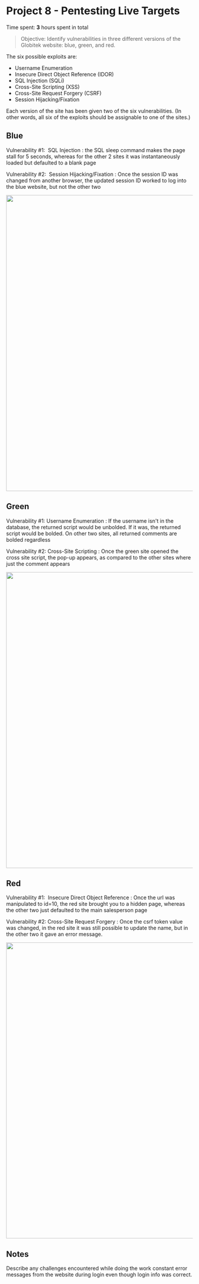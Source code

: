 # Project 8 - Pentesting Live Targets

Time spent: **3** hours spent in total

> Objective: Identify vulnerabilities in three different versions of the Globitek website: blue, green, and red.

The six possible exploits are:
* Username Enumeration
* Insecure Direct Object Reference (IDOR)
* SQL Injection (SQLi)
* Cross-Site Scripting (XSS)
* Cross-Site Request Forgery (CSRF)
* Session Hijacking/Fixation

Each version of the site has been given two of the six vulnerabilities. (In other words, all six of the exploits should be assignable to one of the sites.)

## Blue

Vulnerability #1:  SQL Injection : the SQL sleep command makes the page stall for 5 seconds, whereas for the other 2 sites it was instantaneously loaded but defaulted to a blank page

Vulnerability #2:  Session Hijacking/Fixation : Once the session ID was changed from another browser, the updated session ID worked to log into the blue website, but not the other two

<img src="https://media.giphy.com/media/uU9tmrs5HIjvNNX4QA/giphy.gif" width="800">

## Green

Vulnerability #1: Username Enumeration : If the username isn't in the database, the returned script would be unbolded.  If it was, the returned script would be bolded. On other two sites, all returned comments are bolded regardless

Vulnerability #2: Cross-Site Scripting : Once the green site opened the cross site script, the pop-up appears, as compared to the other sites where just the comment appears

<img src="https://media.giphy.com/media/7SQUcT2Q4CvufzcnT2/giphy.gif" width="800">

## Red

Vulnerability #1:  Insecure Direct Object Reference : Once the url was manipulated to id=10, the red site brought you to a hidden page, whereas the other two just defaulted to the main salesperson page

Vulnerability #2: Cross-Site Request Forgery : Once the csrf token value was changed, in the red site it was still possible to update the name, but in the other two it gave an error message.

<img src="https://media.giphy.com/media/2wgWse5BRpcnyGmPK8/giphy.gif" width="800">

## Notes

Describe any challenges encountered while doing the work
constant error messages from the website during login even though login info was correct. 

